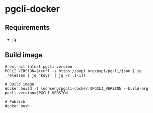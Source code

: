 # pgcli-docker

## Requirements
- jq

## Build image

```
# extract latest pgcli version
PGCLI_VERSION=$(curl -s https://pypi.org/pypi/pgcli/json | jq .releases | jq 'keys' | jq -r .[-1])

# Build image
docker build -t leonseng/pgcli-docker:$PGCLI_VERSION --build-arg pgcli_version=$PGCLI_VERSION .

# Publish
docker push
```
